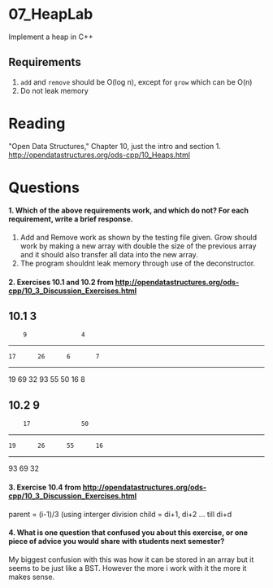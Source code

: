 07_HeapLab
==============

Implement a heap in C++

Requirements
------------

1. `add` and `remove` should be O(log n), except for `grow` which can be O(n)
2. Do not leak memory

Reading
=======
"Open Data Structures," Chapter 10, just the intro and section 1. http://opendatastructures.org/ods-cpp/10_Heaps.html

Questions
=========

#### 1. Which of the above requirements work, and which do not? For each requirement, write a brief response.

1. Add and Remove work as shown by the testing file given. Grow should work by making a new array with double the size of the previous array 
and it should also transfer all data into the new array.
2. The program shouldnt leak memory through use of the deconstructor.

#### 2. Exercises 10.1 and 10.2 from http://opendatastructures.org/ods-cpp/10_3_Discussion_Exercises.html
10.1
				3
------------------------------------------------------------------
		9				4		
------------------------------------------------------------------
	17		26		6		7
------------------------------------------------------------------
19	     69    32	     93    55        50    16	    8


10.2
				9
-----------------------------------------------------------------
		17				50
-----------------------------------------------------------------
	19		26		55		16
-----------------------------------------------------------------
93	     69    32

#### 3. Exercise 10.4 from http://opendatastructures.org/ods-cpp/10_3_Discussion_Exercises.html
parent = (i-1)/3 (using interger division
child = di+1, di+2 ... till di+d
#### 4. What is one question that confused you about this exercise, or one piece of advice you would share with students next semester?
My biggest confusion with this was how it can be stored in an array but it seems to be just like a BST. However the more i work with it
the more it makes sense.